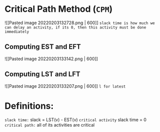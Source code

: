 # Critical Path Method (`CPM`)
![[Pasted image 20220203132728.png | 600]]
`slack time is how much we can delay an activity, if its 0, then this activity must be done immediately`

## Computing EST and EFT
![[Pasted image 20220203133142.png | 600]]

## Computing LST and LFT
![[Pasted image 20220203133207.png | 600]]
`l for latest` 

# Definitions:
`slack time:` slack = LST(v) - EST(v)
`critical activity` slack time = 0
`critical path:` all of its activities are critical

